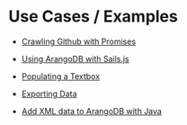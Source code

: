 Use Cases / Examples
====================

- [Crawling Github with Promises](CrawlingGithubPromises.md)

- [Using ArangoDB with Sails.js](SailsJS.md)

- [Populating a Textbox](PopulatingAnAutocompleteTextbox.md)

- [Exporting Data](ExportingData.md)

- [Add XML data to ArangoDB with Java](JavaDriverXmlData.md)

